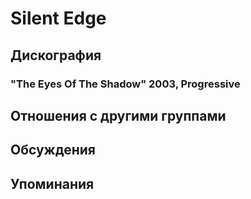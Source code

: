 # Silent Edge



## Дискография

### "The Eyes Of The Shadow" 2003, Progressive




## Отношения с другими группами


## Обсуждения


## Упоминания

